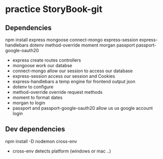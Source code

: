 # practice StoryBook-git
## Dependencies
npm install 
express 
mongoose 
connect-mongo 
express-session 
express-handlebars 
dotenv 
method-override 
moment 
morgan 
passport 
passport-google-oauth20 
* express create routes controllers
* mongoose work our databse
* connect-mongo allow our session to access our database
* express-session access our session and Cookies
* express-handlebars a temp engine for frontend output json
* dotenv to configure
* method-override override request methods
* moment to format dates
* morgan to login 
* passport and passport-google-oauth20 allow us us google account login

## Dev dependencies
npm install -D nodemon cross-env
* cross-env detects platform (windows or mac ..)
